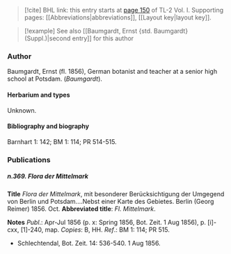 > [!cite] BHL link: this entry starts at [page 150](https://www.biodiversitylibrary.org/item/103414#page/198/mode/1up) of TL-2 Vol. I.
> Supporting pages: [[Abbreviations|abbreviations]], [[Layout key|layout key]].

> [!example] See also [[Baumgardt, Ernst {std. Baumgardt} (Suppl.)|second entry]] for this author

### Author

Baumgardt, Ernst (fl. 1856), German botanist and teacher at a senior high school at Potsdam. (*Baumgardt*).

#### Herbarium and types

Unknown.

#### Bibliography and biography

Barnhart 1: 142; BM 1: 114; PR 514-515.

### Publications

##### n.369. Flora der Mittelmark

**Title**
*Flora der Mittelmark*, mit besonderer Berücksichtigung der Umgegend von Berlin und Potsdam....Nebst einer Karte des Gebietes. Berlin (Georg Reimer) 1856. Oct.
**Abbreviated title**: *Fl. Mittelmark*.

**Notes**
*Publ*.: Apr-Jul 1856 (p. x: Spring 1856, Bot. Zeit. 1 Aug 1856), p. \[i\]-cxx, \[1\]-240, map.
*Copies*: B, HH.
*Ref*.: BM 1: 114; PR 515.
- Schlechtendal, Bot. Zeit. 14: 536-540. 1 Aug 1856.

